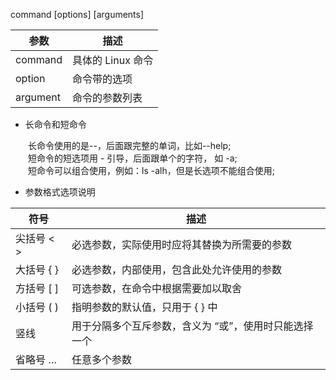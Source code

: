 
command [options] [arguments]

| 参数 | 描述 |
| --- | --- |
| command | 具体的 Linux 命令 |
| option | 命令带的选项 |
| argument | 命令的参数列表 |

+ 长命令和短命令
    
&emsp;&emsp;长命令使用的是--，后面跟完整的单词，比如--help;  
&emsp;&emsp;短命令的短选项用 - 引导，后面跟单个的字符， 如 -a;  
&emsp;&emsp;短命令可以组合使用，例如：ls -alh，但是长选项不能组合使用;


+ 参数格式选项说明

| 符号 | 描述 |
| --- | --- |
| 尖括号 < > | 必选参数，实际使用时应将其替换为所需要的参数 |
| 大括号 { } | 必选参数，内部使用，包含此处允许使用的参数 |
| 方括号 [ ] | 可选参数，在命令中根据需要加以取舍 |
| 小括号 ( ) | 指明参数的默认值，只用于 { } 中 |
| 竖线 | 用于分隔多个互斥参数，含义为 “或”，使用时只能选择一个 |
| 省略号 … | 任意多个参数 |
